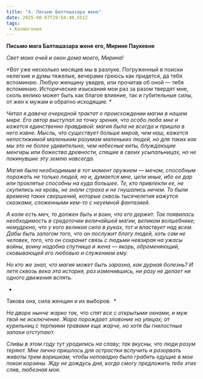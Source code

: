 ```yaml
---
title: "4. Письмо Белтешазара жене"
date: 2025-08-07T19:54:40.551Z
tags:
 - Космогония
---
```


**Письмо мага Балташазара жене его, Мирине Паукевне**

*Свет моих очей и окон дома моего, Мирина!*

*Вот уже несколько месяцев мы в разлуке. Погруженный в поиски нелегкие и
думы тяжелые, вечерами греюсь как придется, да тебя вспоминаю. Любую
женщину увидев, или прочитав об оной — тебя вспоминаю. Исторические
изыскания мои раз за разом твердят мне, сколь велико может быть как
благое влияние, так и губительные силы, от жен к мужам и обратно
исходящие. *

*Читал я давеча очередной трактат о происхождении магии в нашем мире.
Его автор выступал за точку зрения, что особо люба мне и кажется
единственно правдивой: магия была не всегда и пришла в него извне.
Мысль, что существует больше миров, чем наш, кажется непостижимой
маленьким разумам маленьких людей, но для таких как мы это не более
удивительно, чем небесные киты, блуждающие менгиры или божества
древности, спящие в своих усыпальницах, но не покинувшие эту землю
навсегда.*

*Магия была необходимым в тот момент оружием — мечом, способным поражать
не только людей, но и, думается мне, цели иные, ибо ее дар или проклятье
способны на куда большее. Те, кто привлекли ее, не скупились на кровь,
не знали страха и не гнушались ничем. То были времена таких свершений,
которые сквозь тысячелетия кажутся сказками, сложенными кем-то с
неуемной фантазией.*

*А коли есть меч, то должен быть и воин, что его держит. Так появилась
необходимость в средоточии величайшей магии, великом волшебнике;
немудрено, что у кого великая сила в руках, тот и властвует над всем.
Дабы быть залогом того, что он послужит благу людей, хоть сам не
человек, того, что он сохранит связь с людьми невзирая на ужасы войны,
воину надобна спутница и жена — якорь, обременяющий, сковывающей его
любовью и служением ему.*

*Но кто же знал, что магия может быть заразна, как дурная болезнь? И
летя сквозь века эта история, раз изменившись, ни разу не делает ни
одного движения вспять.*

*  
Такова она, сила женщин и их выборов.  *

*На дворе нынче жарко так, что спят все с открытыми окнами, и муж твой
не исключение. Жара порождает зловоние на улицах; от курильниц с
терпкими травами еще жарче, но хотя бы гнилостные запахи отступают.*

*Сливы в этом году тут уродились на славу; так вкусны, что люди разум
теряют. Мне лично пришлось для острастки вспучить и разорвать животы
трем воришкам, чтобы неповадно было грабить едущие в мои покои корзины.
Жду не дождусь дня, когда смогу предложить тебе этих слив, любезная
моя.*
